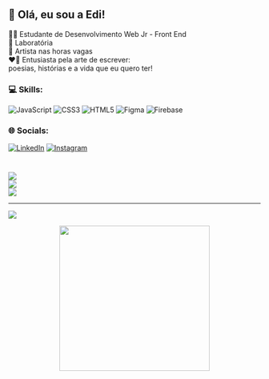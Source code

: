 ## 🔭 Olá, eu sou a Edi!
👩‍💻 Estudante de Desenvolvimento Web Jr - Front End<br>
🫶 Laboratória<br>
🎨 Artista nas horas vagas<br>
❤️‍🔥 Entusiasta pela arte de escrever: <br>
poesias, histórias e a vida que eu quero ter!

### 💻 Skills:
![JavaScript](https://img.shields.io/badge/javascript-%23323330.svg?style=flat&logo=javascript&logoColor=%23F7DF1E) ![CSS3](https://img.shields.io/badge/css3-%231572B6.svg?style=flat&logo=css3&logoColor=white) ![HTML5](https://img.shields.io/badge/html5-%23E34F26.svg?style=flat&logo=html5&logoColor=white) 	![Figma](https://img.shields.io/badge/figma-%23F24E1E.svg?style=flat&logo=figma&logoColor=white) ![Firebase](https://img.shields.io/badge/firebase-%23039BE5.svg?style=flat&logo=firebase)


### 🌐 Socials:
[![LinkedIn](https://img.shields.io/badge/LinkedIn-%230077B5.svg?logo=linkedin&logoColor=white)](https://linkedin.com/in/https://www.linkedin.com/in/edimara-arcanjo-79a097243/) 
[![Instagram](https://img.shields.io/badge/Instagram-%23E4405F.svg?logo=Instagram&logoColor=white)](https://instagram.com/https://www.instagram.com/ah_edii/) 


# 
![](https://github-readme-stats.vercel.app/api?username=EdimaraArcanjo&theme=nightowl&hide_border=false&include_all_commits=true&count_private=true)<br/>
![](https://github-readme-streak-stats.herokuapp.com/?user=EdimaraArcanjo&theme=nightowl&hide_border=false)<br/>
![](https://github-readme-stats.vercel.app/api/top-langs/?username=EdimaraArcanjo&theme=nightowl&hide_border=false&include_all_commits=true&count_private=true&layout=compact)

---
[![](https://visitcount.itsvg.in/api?id=EdimaraArcanjo&icon=0&color=0)](https://visitcount.itsvg.in)

<!-- Proudly created with GPRM ( https://gprm.itsvg.in ) -->


<div align="center">
    <img height="290px" width= "300px" src= "https://user-images.githubusercontent.com/109115688/226770307-0d628a57-93de-4d51-bd72-81ee67f9efc3.png"/> 
</div>





